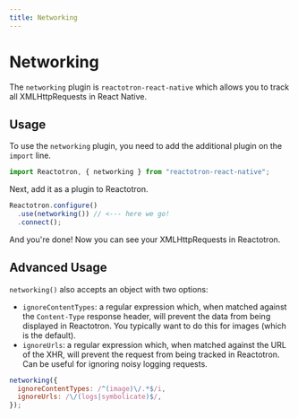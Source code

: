 ```yaml
---
title: Networking
---
```


# Networking

The `networking` plugin is `reactotron-react-native` which allows you to track all XMLHttpRequests in React Native.

## Usage

To use the `networking` plugin, you need to add the additional plugin on the `import` line.

```js
import Reactotron, { networking } from "reactotron-react-native";
```

Next, add it as a plugin to Reactotron.

```js
Reactotron.configure()
  .use(networking()) // <--- here we go!
  .connect();
```

And you're done! Now you can see your XMLHttpRequests in Reactotron.

## Advanced Usage

`networking()` also accepts an object with two options:

- `ignoreContentTypes`: a regular expression which, when matched against the `Content-Type` response header, will prevent the data from being displayed in Reactotron. You typically want to do this for images (which is the default).
- `ignoreUrls`: a regular expression which, when matched against the URL of the XHR, will prevent the request from being tracked in Reactotron. Can be useful for ignoring noisy logging requests.

```js
networking({
  ignoreContentTypes: /^(image)\/.*$/i,
  ignoreUrls: /\/(logs|symbolicate)$/,
});
```
